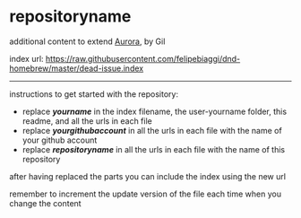 # repositoryname
additional content to extend [Aurora](https://aurorabuilder.com/), by Gil

index url: https://raw.githubusercontent.com/felipebiaggi/dnd-homebrew/master/dead-issue.index

---

instructions to get started with the repository:

- replace ***yourname*** in the index filename, the user-yourname folder, this readme, and all the urls in each file
- replace ***yourgithubaccount*** in all the urls in each file with the name of your github account
- replace ***repositoryname*** in all the urls in each file with the name of this repository

after having replaced the parts you can include the index using the new url

remember to increment the update version of the file each time when you change the content
